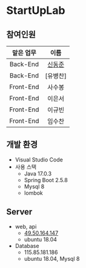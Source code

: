 StartUpLab
===================
## 참여인원
|맡은 업무|이름|
|:------:|:---:|
|Back-End|[신동준](https://github.com/dongjun0128)|
|Back-End|[유병찬]|
|Front-End|사수봉|
|Front-End|이은서|
|Front-End|이규빈|
|Front-End|임수찬|

## 개발 환경
- Visual Studio Code
- 사용 스택
  - Java 17.0.3
  - Spring Boot 2.5.8
  - Mysql 8
  - lombok
  
## Server
- web, api
  - [49.50.164.147](49.50.164.147)
  - ubuntu 18.04
- Database
  - 115.85.181.186
  - ubuntu 18.04, Mysql 8
